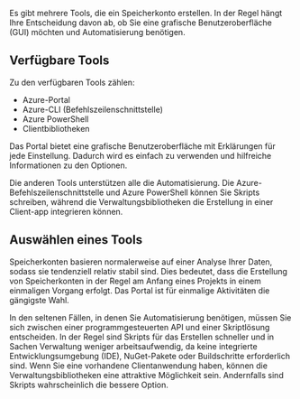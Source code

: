 Es gibt mehrere Tools, die ein Speicherkonto erstellen. In der Regel hängt Ihre Entscheidung davon ab, ob Sie eine grafische Benutzeroberfläche (GUI) möchten und Automatisierung benötigen.

## <a name="available-tools"></a>Verfügbare Tools

Zu den verfügbaren Tools zählen:

- Azure-Portal
- Azure-CLI (Befehlszeilenschnittstelle)
- Azure PowerShell
- Clientbibliotheken

Das Portal bietet eine grafische Benutzeroberfläche mit Erklärungen für jede Einstellung. Dadurch wird es einfach zu verwenden und hilfreiche Informationen zu den Optionen.

Die anderen Tools unterstützen alle die Automatisierung. Die Azure-Befehlszeilenschnittstelle und Azure PowerShell können Sie Skripts schreiben, während die Verwaltungsbibliotheken die Erstellung in einer Client-app integrieren können.

## <a name="how-to-choose-a-tool"></a>Auswählen eines Tools

Speicherkonten basieren normalerweise auf einer Analyse Ihrer Daten, sodass sie tendenziell relativ stabil sind. Dies bedeutet, dass die Erstellung von Speicherkonten in der Regel am Anfang eines Projekts in einem einmaligen Vorgang erfolgt. Das Portal ist für einmalige Aktivitäten die gängigste Wahl.

In den seltenen Fällen, in denen Sie Automatisierung benötigen, müssen Sie sich zwischen einer programmgesteuerten API und einer Skriptlösung entscheiden. In der Regel sind Skripts für das Erstellen schneller und in Sachen Verwaltung weniger arbeitsaufwendig, da keine integrierte Entwicklungsumgebung (IDE), NuGet-Pakete oder Buildschritte erforderlich sind. Wenn Sie eine vorhandene Clientanwendung haben, können die Verwaltungsbibliotheken eine attraktive Möglichkeit sein. Andernfalls sind Skripts wahrscheinlich die bessere Option.